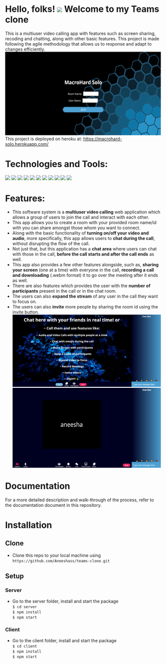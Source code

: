 # Hello, folks! <img src="https://raw.githubusercontent.com/MartinHeinz/MartinHeinz/master/wave.gif" width="30px"> Welcome to my Teams clone
This is a multiuser video calling app with features such as screen sharing, recoding and chatting, along with other basic features. This project is made following the agile methodology that allows us to response and adapt to changes efficiently.  
![main page](screenshots/ss1.png)  
This project is deployed on heroku at: https://macrohard-solo.herokuapp.com/
# Technologies and Tools:
![](https://img.shields.io/badge/OS-Windows-informational?style=flat&logo=<LOGO_NAME>&logoColor=white&color=2bbc8a)
![](https://img.shields.io/badge/Editor-VSCode-informational?style=flat&logo=<LOGO_NAME>&logoColor=white&color=2bbc8a)
![](https://img.shields.io/badge/Code-JavaScript-informational?style=flat&logo=<LOGO_NAME>&logoColor=white&color=2bbc8a)
![](https://img.shields.io/badge/Frontend-React-informational?style=flat&logo=<LOGO_NAME>&logoColor=white&color=2bbc8a)
![](https://img.shields.io/badge/Backend-Nodejs-informational?style=flat&logo=<LOGO_NAME>&logoColor=white&color=2bbc8a)
![](https://img.shields.io/badge/Backend-Express-informational?style=flat&logo=<LOGO_NAME>&logoColor=white&color=2bbc8a)
![](https://img.shields.io/badge/Tech-webRTC-informational?style=flat&logo=<LOGO_NAME>&logoColor=white&color=2bbc8a)
![](https://img.shields.io/badge/Tech-Socket.IO-informational?style=flat&logo=<LOGO_NAME>&logoColor=white&color=2bbc8a)
![](https://img.shields.io/badge/Tool-StyledComponents-informational?style=flat&logo=<LOGO_NAME>&logoColor=white&color=2bbc8a)
![](https://img.shields.io/badge/Tool-FontAwesome-informational?style=flat&logo=<LOGO_NAME>&logoColor=white&color=2bbc8a)
![](https://img.shields.io/badge/Tool-GoogleFonts-informational?style=flat&logo=<LOGO_NAME>&logoColor=white&color=2bbc8a)
# Features:
* This software system is a **multiuser video calling** web application which allows a group of users to join the call and interact with each other.   
* This app allows you to create a room with your provided room name/id with you can share amongst those whom you want to connect.  
* Along with the basic functionality of **turning on/off your video and audio**, more specifically, this app allows users to **chat during the call**, without disrupting the flow of the call.  
* Not just that, but this application has a **chat area** where users can chat with those in the call, **before the call starts and after the call ends** as well.  
* This app also provides a few other features alongside, such as, **sharing your screen** (one at a time) with everyone in the call, **recording a call and downloading** (.webm format) it to go over the meeting after it ends as well.  
* There are also features which provides the user with the **number of participants** present in the call or in the chat room.  
* The users can also **expand the stream** of any user in the call they want to focus on.
* The users can also **invite** more people by sharing the room id using the invite button.  
![main page](screenshots/ss2.png)  
![main page](screenshots/ss3.png)  
# Documentation
For a more detailed description and walk-through of the process, refer to the documentation document in this repository.
# Installation
## Clone
* Clone this repo to your local machine using `https://github.com/Aneeshass/teams-clone.git`
## Setup
### Server
* Go to the server folder, install and start the package  
`$ cd server`  
`$ npm install`  
`$ npm start`  
### Client
* Go to the client folder, install and start the package  
`$ cd client`  
`$ npm install`  
`$ npm start`  
